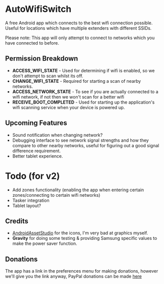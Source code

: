 # AutoWifiSwitch

A free Android app which connects to the best wifi connection possible. Useful for locations which have multiple extenders with different SSIDs.

Please note: This app will only attempt to connect to networks which you have connected to before.

## Permission Breakdown

* **ACCESS_WIFI_STATE** - Used for determining if wifi is enabled, so we don't attempt to scan whilst its off.
* **CHANGE_WIFI_STATE** - Required for starting a scan of nearby networks.
* **ACCESS_NETWORK_STATE** - To see if you are actually connected to a wifi network, if not then we won't scan for a better wifi
* **RECEIVE_BOOT_COMPLETED** - Used for starting up the application's wifi scanning service when your device is powered up.

## Upcoming Features

* Sound notification when changing network?
* Debugging interface to see network signal strengths and how they compare to other nearby networks, useful for figuring out a good signal difference requirement.
* Better tablet experience.

# Todo (for v2)

* Add zones functionality (enabling the app when entering certain zones/connecting to certain wifi networks)
* Tasker integration
* Tablet layout?

## Credits

* [AndroidAssetStudio](http://romannurik.github.io/AndroidAssetStudio/index.html) for the icons, I'm very bad at graphics myself.
* **Gravity** for doing some testing & providing Samsung specific values to make the power saver function.

## Donations

The app has a link in the preferences menu for making donations, however we'll give you the link anyway, PayPal donations can be made [here](https://www.paypal.com/cgi-bin/webscr?cmd=_s-xclick&hosted_button_id=BJQTQKAPZT6VU)